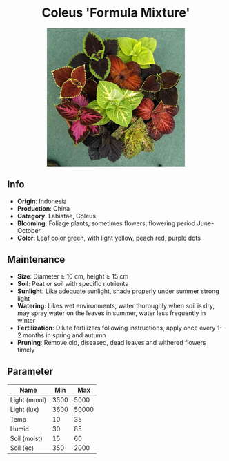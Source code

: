 <h1 align='center'>Coleus 'Formula Mixture'</h1>
<p align="center">
    <img 
        align='center'
        width='320'
        src="../images/coleus formula mixture.png" 
        alt='Coleus 'Formula Mixture'' />
</p>

## Info

 - **Origin**: Indonesia
 - **Production**: China
 - **Category**: Labiatae, Coleus
 - **Blooming**: Foliage plants, sometimes flowers, flowering period June-October
 - **Color**: Leaf color green, with light yellow, peach red, purple dots

## Maintenance

 - **Size**: Diameter ≥ 10 cm, height ≥ 15 cm
 - **Soil**: Peat or soil with specific nutrients
 - **Sunlight**: Like adequate sunlight, shade properly under summer strong light
 - **Watering**: Likes wet environments, water thoroughly when soil is dry, may spray water on the leaves in summer, water less frequently in winter
 - **Fertilization**: Dilute fertilizers following instructions,  apply once every 1-2 months in spring and autumn
 - **Pruning**: Remove old, diseased, dead leaves and withered flowers timely

## Parameter

| Name         | Min  | Max   |
|--------------|------|-------|
| Light (mmol) | 3500 | 5000  |
| Light (lux)  | 3600 | 50000 |
| Temp         | 10    | 35    |
| Humid        | 30   | 85    |
| Soil (moist) | 15   | 60    |
| Soil (ec)    | 350  | 2000  |